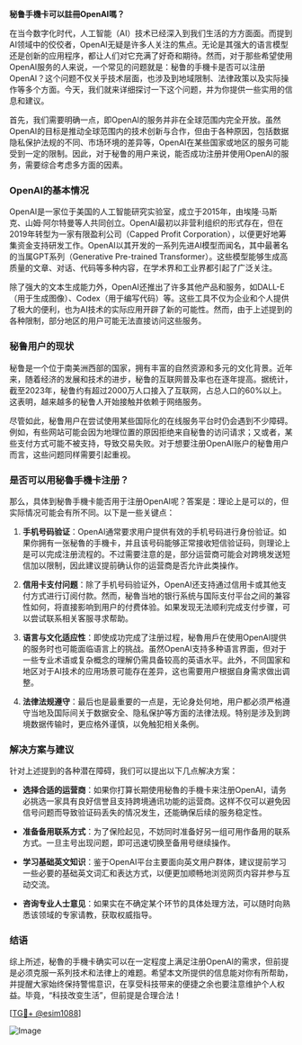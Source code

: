 **秘鲁手機卡可以註冊OpenAI嗎？**

在当今数字化时代，人工智能（AI）技术已经深入到我们生活的方方面面。而提到AI领域中的佼佼者，OpenAI无疑是许多人关注的焦点。无论是其强大的语言模型还是创新的应用程序，都让人们对它充满了好奇和期待。然而，对于那些希望使用OpenAI服务的人来说，一个常见的问题就是：秘鲁的手機卡是否可以注册OpenAI？这个问题不仅关乎技术层面，也涉及到地域限制、法律政策以及实际操作等多个方面。今天，我们就来详细探讨一下这个问题，并为你提供一些实用的信息和建议。

首先，我们需要明确一点，即OpenAI的服务并非在全球范围内完全开放。虽然OpenAI的目标是推动全球范围内的技术创新与合作，但由于各种原因，包括数据隐私保护法规的不同、市场环境的差异等，OpenAI在某些国家或地区的服务可能受到一定的限制。因此，对于秘鲁的用户来说，能否成功注册并使用OpenAI的服务，需要综合考虑多方面的因素。

### OpenAI的基本情况

OpenAI是一家位于美国的人工智能研究实验室，成立于2015年，由埃隆·马斯克、山姆·阿尔特曼等人共同创立。OpenAI最初以非营利组织的形式存在，但在2019年转型为一家有限盈利公司（Capped Profit Corporation），以便更好地筹集资金支持研发工作。OpenAI以其开发的一系列先进AI模型而闻名，其中最著名的当属GPT系列（Generative Pre-trained Transformer）。这些模型能够生成高质量的文章、对话、代码等多种内容，在学术界和工业界都引起了广泛关注。

除了强大的文本生成能力外，OpenAI还推出了许多其他产品和服务，如DALL-E（用于生成图像）、Codex（用于编写代码）等。这些工具不仅为企业和个人提供了极大的便利，也为AI技术的实际应用开辟了新的可能性。然而，由于上述提到的各种限制，部分地区的用户可能无法直接访问这些服务。

### 秘鲁用户的现状

秘鲁是一个位于南美洲西部的国家，拥有丰富的自然资源和多元的文化背景。近年来，随着经济的发展和技术的进步，秘鲁的互联网普及率也在逐年提高。据统计，截至2023年，秘鲁约有超过2000万人口接入了互联网，占总人口的60%以上。这表明，越来越多的秘鲁人开始接触并依赖于网络服务。

尽管如此，秘鲁用户在尝试使用某些国际化的在线服务平台时仍会遇到不少障碍。例如，有些网站可能会因为地理位置的原因拒绝来自秘鲁的访问请求；又或者，某些支付方式可能不被支持，导致交易失败。对于想要注册OpenAI账户的秘鲁用户而言，这些问题同样需要引起重视。

### 是否可以用秘魯手機卡注册？

那么，具体到秘魯手機卡能否用于注册OpenAI呢？答案是：理论上是可以的，但实际情况可能会有所不同。以下是一些关键点：

1. **手机号码验证**：OpenAI通常要求用户提供有效的手机号码进行身份验证。如果你拥有一张秘魯的手機卡，并且该号码能够正常接收短信验证码，则理论上是可以完成注册流程的。不过需要注意的是，部分运营商可能会对跨境发送短信加以限制，因此建议提前确认你的运营商是否允许此类操作。

2. **信用卡支付问题**：除了手机号码验证外，OpenAI还支持通过信用卡或其他支付方式进行订阅付款。然而，秘魯当地的银行系统与国际支付平台之间的兼容性如何，将直接影响到用户的付费体验。如果发现无法顺利完成支付步骤，可以尝试联系相关客服寻求帮助。

3. **语言与文化适应性**：即使成功完成了注册过程，秘魯用戶在使用OpenAI提供的服务时也可能面临语言上的挑战。虽然OpenAI支持多种语言界面，但对于一些专业术语或复杂概念的理解仍需具备较高的英语水平。此外，不同国家和地区对于AI技术的应用场景可能存在差异，这也需要用户根据自身需求做出调整。

4. **法律法规遵守**：最后也是最重要的一点是，无论身处何地，用户都必须严格遵守当地及国际间关于数据安全、隐私保护等方面的法律法规。特别是涉及到跨境数据传输时，更应格外谨慎，以免触犯相关条例。

### 解决方案与建议

针对上述提到的各种潜在障碍，我们可以提出以下几点解决方案：

- **选择合适的运营商**：如果你打算长期使用秘魯的手機卡来注册OpenAI，请务必挑选一家具有良好信誉且支持跨境通讯功能的运营商。这样不仅可以避免因信号问题而导致验证码丢失的情况发生，还能确保后续的服务稳定性。
  
- **准备备用联系方式**：为了保险起见，不妨同时准备好另一组可用作备用的联系方式。一旦主号出现问题，即可迅速切换至备用号继续操作。

- **学习基础英文知识**：鉴于OpenAI平台主要面向英文用户群体，建议提前学习一些必要的基础英文词汇和表达方式，以便更加顺畅地浏览网页内容并参与互动交流。

- **咨询专业人士意见**：如果实在不确定某个环节的具体处理方法，可以随时向熟悉该领域的专家请教，获取权威指导。

### 结语

综上所述，秘魯的手機卡确实可以在一定程度上满足注册OpenAI的需求，但前提是必须克服一系列技术和法律上的难题。希望本文所提供的信息能对你有所帮助，并提醒大家始终保持警惕意识，在享受科技带来的便捷之余也要注意维护个人权益。毕竟，“科技改变生活”，但前提是合理合法！

[[TG💪+ @esim1088](https://t.me/s/esim1088)] 

![Image](https://i.postimg.cc/4NQfJmqS/Snipaste-2025-05-13-00-14-12.png)